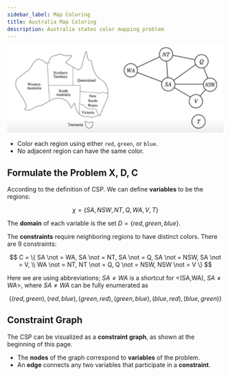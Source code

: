 ```yaml
---
sidebar_label: Map Coloring
title: Australia Map Coloring
description: Australia states color mapping problem
---
```


![au map](_assets-06/map-coloring.png)

- Color each region using either `red`, `green`, or `blue`.
- No adjacent region can have the same color.

## Formulate the Problem X, D, C

According to the definition of CSP. We can define **variables** to be the regions:

$$
\chi= \{SA, NSW, NT, Q, WA,V ,T\}
$$

The **domain** of each variable is the set $D=\{red,green,blue\}$.

The **constraints** require neighboring regions to have distinct colors. There are 9 constraints:

$$
C = \{ SA \not = WA, SA \not = NT, SA \not = Q, SA \not = NSW, SA \not = V, \\
 WA \not = NT, NT \not = Q, Q \not = NSW, NSW \not = V  \}
$$

Here we are using abbreviations; $SA \not = WA$ is a shortcut for <(SA,WA), $SA \not = WA$>, where $SA \not = WA$ can be fully enumerated as

$$
\{(red,green), (red, blue), (green, red), (green, blue), (blue,red), (blue, green) \}
$$

## Constraint Graph

The CSP can be visualized as a **constraint graph**, as shown at the beginning of this page.

- The **nodes** of the graph correspond to **variables** of the problem.
- An **edge** connects any two variables that participate in a **constraint**.
